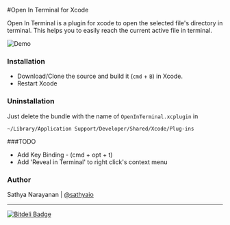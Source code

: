 #Open In Terminal for Xcode

Open In Terminal is a plugin for xcode to open the selected file's directory in terminal. This helps you to easily reach the current active file in terminal.

![Demo](demo.png)

### Installation

* Download/Clone the source and build it (`cmd` + `B`) in Xcode.
* Restart Xcode

### Uninstallation
Just delete the bundle with the name of `OpenInTerminal.xcplugin` in

    ~/Library/Application Support/Developer/Shared/Xcode/Plug-ins
    
###TODO
* Add Key Binding - (cmd + opt + t)
* Add 'Reveal in Terminal' to right click's context menu
     
### Author
Sathya Narayanan | [@sathyaio](https://twitter.com/sathyaio)  

----------  

[![Bitdeli Badge](https://d2weczhvl823v0.cloudfront.net/sathya-me/openinterminal/trend.png)](https://bitdeli.com/free "Bitdeli Badge")
